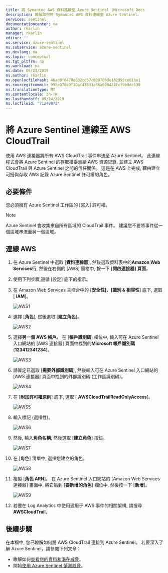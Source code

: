 ```yaml
---
title: 將 Symantec AWS 資料連線至 Azure Sentinel |Microsoft Docs
description: 瞭解如何將 Symantec AWS 資料連線至 Azure Sentinel。
services: sentinel
documentationcenter: na
author: rkarlin
manager: rkarlin
editor: ''
ms.service: azure-sentinel
ms.subservice: azure-sentinel
ms.devlang: na
ms.topic: conceptual
ms.tgt_pltfrm: na
ms.workload: na
ms.date: 09/23/2019
ms.author: rkarlin
ms.openlocfilehash: 46ad8f6478e632cd57c009700de182993ce01be1
ms.sourcegitcommit: 992e070a9f10bf43333c66a608428fcf9bddc130
ms.translationtype: MT
ms.contentlocale: zh-TW
ms.lasthandoff: 09/24/2019
ms.locfileid: "71240872"
---
```

# <a name="connect-azure-sentinel-to-aws-cloudtrail"></a>將 Azure Sentinel 連線至 AWS CloudTrail

使用 AWS 連接器將所有 AWS CloudTrail 事件串流至 Azure Sentinel。 此連線程式會將 Azure Sentinel 的存取權委派給 AWS 資源記錄, 並建立 AWS CloudTrail 與 Azure Sentinel 之間的信任關係。 這是在 AWS 上完成, 藉由建立可授與存取 AWS 記錄 Azure Sentinel 許可權的角色。

## <a name="prerequisites"></a>必要條件

您必須擁有 Azure Sentinel 工作區的 [寫入] 許可權。

> [!NOTE]
> Azure Sentinel 會收集來自所有區域的 CloudTrail 事件。 建議您不要將事件從一個區域串流至另一個區域。

## <a name="connect-aws"></a>連線 AWS 


1. 在 Azure Sentinel 中選取 [**資料連線器**], 然後選取資料表中的**Amazon Web Services**行, 然後在右側的 [AWS] 窗格中, 按一下 [**開啟連接器] 頁面**。

1. 使用下列步驟,遵循 [設定] 底下的指示。
 
1.  在 Amazon Web Services 主控台中的 [**安全性]、[識別 & 相容性**] 底下, 選取 [ **IAM**]。

    ![AWS1](./media/connect-aws/aws-1.png)

1.  選擇 [**角色**], 然後選取 [**建立角色**]。

    ![AWS2](./media/connect-aws/aws-2.png)

1.  選擇**另一個 AWS 帳戶。** 在 [**帳戶識別碼**] 欄位中, 輸入可在 Azure Sentinel 入口網站的 [AWS 連接器] 頁面中找到的**Microsoft 帳戶識別碼**(**123412341234**)。

    ![AWS3](./media/connect-aws/aws-3.png)

1.  請確定已選取 [**需要外部識別碼**], 然後輸入可在 Azure Sentinel 入口網站的 [AWS 連接器] 頁面中找到的外部識別碼 (工作區識別碼)。

    ![AWS4](./media/connect-aws/aws-4.png)

1.  在 [**附加許可權原則**] 底下, 選取 [ **AWSCloudTrailReadOnlyAccess**]。

    ![AWS5](./media/connect-aws/aws-5.png)

1.  輸入標記 (選擇性)。

    ![AWS6](./media/connect-aws/aws-6.png)

1.  然後, 輸入**角色名稱**, 然後選取 [**建立角色**] 按鈕。

    ![AWS7](./media/connect-aws/aws-7.png)

1.  在 [角色] 清單中, 選擇您建立的角色。

    ![AWS8](./media/connect-aws/aws-8.png)

1.  複製 [**角色 ARN**]。 在 Azure Sentinel 入口網站的 [Amazon Web Services 連接器] 畫面中, 將它貼到 [**要新增的角色**] 欄位中, 然後按一下 [**新增**]。

    ![AWS9](./media/connect-aws/aws-9.png)

1. 若要在 Log Analytics 中使用適用于 AWS 事件的相關架構, 請搜尋**AWSCloudTrail**。



## <a name="next-steps"></a>後續步驟
在本檔中, 您已瞭解如何將 AWS CloudTrail 連接到 Azure Sentinel。 若要深入了解 Azure Sentinel，請參閱下列文章：
- 瞭解如何[查看您的資料和潛在威脅](quickstart-get-visibility.md)。
- 開始[使用 Azure Sentinel 偵測威脅](tutorial-detect-threats-built-in.md)。

